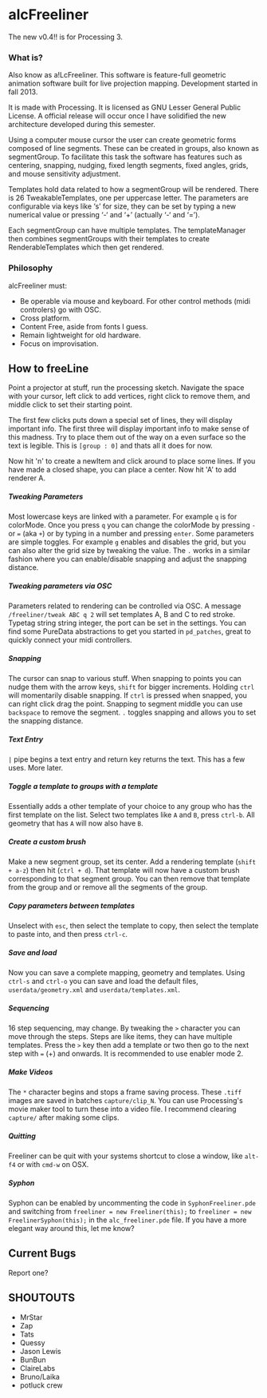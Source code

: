 
# alcFreeliner #

The new v0.4!! is for Processing 3.


### What is? ###

Also know as a!LcFreeliner. This software is feature-full geometric animation software built for live projection mapping. Development started in fall 2013.

It is made with Processing. It is licensed as GNU Lesser General Public License. A official release will occur once I have solidified the new architecture developed during this semester.

Using a computer mouse cursor the user can create geometric forms composed of line segments. These can be created in groups, also known as segmentGroup. To facilitate this task the software has features such as centering, snapping, nudging, fixed length segments, fixed angles, grids, and mouse sensitivity adjustment.

Templates hold data related to how a segmentGroup will be rendered. There is 26 TweakableTemplates, one per uppercase letter. The parameters are configurable via keys like ‘s’ for size, they can be set by typing a new numerical value or pressing ‘-‘ and ‘+’ (actually ‘-‘ and ‘=’).

Each segmentGroup can have multiple templates. The templateManager then combines segmentGroups with their templates to create RenderableTemplates which then get rendered.

### Philosophy ###

alcFreeliner must:
- Be operable via mouse and keyboard. For other control methods (midi controlers) go with OSC.
- Cross platform.
- Content Free, aside from fonts I guess.
- Remain lightweight for old hardware.
- Focus on improvisation.

## How to freeLine ##

Point a projector at stuff, run the processing sketch. Navigate the space with your cursor, left click to add vertices, right click to remove them, and middle click to set their starting point.

The first few clicks puts down a special set of lines, they will display important info. The first three will display important info to make sense of this madness. Try to place them out of the way on a even surface so the text is legible. This is `[group : 0]` and thats all it does for now.

Now hit 'n' to create a newItem and click around to place some lines. If you have made a closed shape, you can place a center. Now hit 'A' to add renderer A.

##### Tweaking Parameters
Most lowercase keys are linked with a parameter. For example `q` is for colorMode. Once you press `q` you can change the colorMode by pressing `-` or `=` (aka `+`) or by typing in a number and pressing `enter`. Some parameters are simple toggles. For example `g` enables and disables the grid, but you can also alter the grid size by tweaking the value. The `.` works in a similar fashion where you can enable/disable snapping and adjust the snapping distance.

##### Tweaking parameters via OSC
Parameters related to rendering can be controlled via OSC. A message `/freeliner/tweak ABC q 2` will set templates A, B and C to red stroke. Typetag string string integer, the port can be set in the settings. You can find some PureData abstractions to get you started in `pd_patches`, great to quickly connect your midi controllers.

##### Snapping
The cursor can snap to various stuff. When snapping to points you can nudge them with the arrow keys, `shift` for bigger increments. Holding `ctrl` will momentarily disable snapping. If `ctrl` is pressed when snapped, you can right click drag the point. Snapping to segment middle you can use `backspace` to remove the segment. `.` toggles snapping and allows you to set the snapping distance.

##### Text Entry
`|` pipe begins a text entry and return key returns the text. This has a few uses. More later.

##### Toggle a template to groups with a template
Essentially adds a other template of your choice to any group who has the first template on the list.
Select two templates like `A` and `B`, press `ctrl-b`. All geometry that has `A` will now also have `B`.

##### Create a custom brush
Make a new segment group, set its center. Add a rendering template (`shift + a-z`) then hit (`ctrl + d`). That template will now have a custom brush corresponding to that segment group. You can then remove that template from the group and or remove all the segments of the group.

##### Copy parameters between templates
Unselect with `esc`, then select the template to copy, then select the template to paste into, and then press `ctrl-c`.   

##### Save and load
Now you can save a complete mapping, geometry and templates. Using `ctrl-s` and `ctrl-o` you can save and load the default files, `userdata/geometry.xml` and `userdata/templates.xml`.

##### Sequencing
16 step sequencing, may change. By tweaking the `>` character you can move through the steps. Steps are like items, they can have multiple templates. Press the `>` key then add a template or two then go to the next step with `=` (+) and onwards. It is recommended to use enabler mode 2.

##### Make Videos
The `*` character begins and stops a frame saving process. These `.tiff` images are saved in batches `capture/clip_N`. You can use Processing's movie maker tool to turn these into a video file. I recommend clearing `capture/` after making some clips.

##### Quitting
Freeliner can be quit with your systems shortcut to close a window, like `alt-f4` or with `cmd-w` on OSX.

##### Syphon
Syphon can be enabled by uncommenting the code in `SyphonFreeliner.pde` and switching from `freeliner = new Freeliner(this);` to `freeliner = new FreelinerSyphon(this);` in the `alc_freeliner.pde` file. If you have a more elegant way around this, let me know?

## Current Bugs ##
Report one?

## SHOUTOUTS ##
* MrStar
* Zap
* Tats
* Quessy
* Jason Lewis
* BunBun
* ClaireLabs
* Bruno/Laika
* potluck crew
